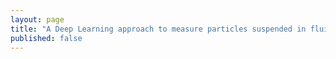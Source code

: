 ```yaml
---
layout: page
title: "A Deep Learning approach to measure particles suspended in fluid flows"
published: false
---
```


